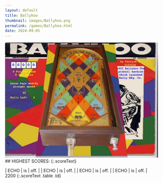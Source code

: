 ```yaml
---
layout: default
title: Ballyhoo
thumbnail: images/Ballyhoo.png
permalink: /games/Ballyhoo.html
date: 2024-09-05
---
```


<img src="../images/Ballyhoo.png" class="gameThumbnail img-fluid mx-auto align-middle">
## HIGHEST SCORES:
{:.scoreText}

| ECHO | is | off. | 
| ECHO | is | off. | 
| ECHO | is | off. | 
| ECHO | is | off. | 
2200 
{:.scoreText .table .td}

